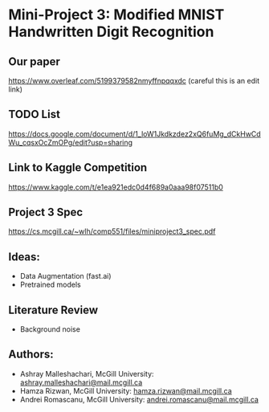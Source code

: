 

# Mini-Project 3: Modified MNIST Handwritten Digit Recognition


## Our paper
https://www.overleaf.com/5199379582nmyffnpqqxdc (careful this is an edit link)

## TODO List
https://docs.google.com/document/d/1_loW1Jkdkzdez2xQ6fuMg_dCkHwCdWu_cqsxOcZmOPg/edit?usp=sharing

## Link to Kaggle Competition
https://www.kaggle.com/t/e1ea921edc0d4f689a0aaa98f07511b0

## Project 3 Spec
https://cs.mcgill.ca/~wlh/comp551/files/miniproject3_spec.pdf

## Ideas:
- Data Augmentation (fast.ai)
- Pretrained models

## Literature Review
- Background noise

## Authors:
- Ashray Malleshachari, McGill University: [ashray.malleshachari@mail.mcgill.ca](mailto:ashray.malleshachari@mail.mcgill.ca)
- Hamza Rizwan, McGill University: [hamza.rizwan@mail.mcgill.ca](mailto:hamza.rizwan@mail.mcgill.ca)
- Andrei Romascanu, McGill University: [andrei.romascanu@mail.mcgill.ca](mailto:andrei.romascanu@mail.mcgill.ca)
